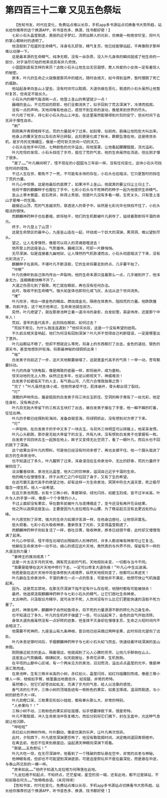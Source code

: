 # 第四百三十二章 又见五色祭坛
        【告知书友，时代在变化，免费站点难以长存，手机app多书源站点切换看书大势所趋，站长给你推荐的这个换源APP，听书音色多、换源、找书都好使！】
       七彩小石头晶莹剔透，美丽的近乎梦幻，流转出醉人的光彩，仿佛是一枚绝世珍宝，将叶凡的掌心都映衬的透明了。
       他汲取到了旺盛的生命精气，浑身毛孔舒张，精气复苏，他已经能够站起，不再像刚才那样难以动弹一下。
       这是最本源的生命精气，纯净无暇，没有一丝杂质，没入叶凡身体的瞬间就成了他生命的一部分，对于油尽灯枯的他来说具有非凡奇效。
       小囡囡到底有怎样的来历？这枚小石头让他生出无穷遐想，惹人怜爱的小女孩一定有着惊人的秘密。
       原本，叶凡的生命之火就像是那风中的蜡光，随时会熄灭，如今得到滋养，暂时摆脱了死亡的威胁。
       他站起身来向圣山上望去，没有时间可以耽搁，大道伤痕在恶化，剔透的小石头虽然让他暂时复苏，但肯定不能长久。
       小石头内的精气每消耗一点，他登上圣山的希望就少一点！
       巍峨的圣山，不见荒奴的踪影，他们全都消失了，似乎回到了荒古深渊下，冷清而孤寂。
       没有一点的声响，天地间唯有他自己，感觉不到生命的波动，像是来到世界的尽头。
       叶凡咬了咬牙，持七彩小石头向山上冲去，在这里虽然能够得到片刻的安宁，但长时间下去无异于慢性自杀。
       “刷”
       刚刚离开青铜棺椁不远，荒的力量就冲了过来，如刮骨、似剜肉，剧痛让他险些大叫出来。
       他身上的覆天宝衣以及石衣早已碎裂，此刻更是化成了粉末，簌簌坠落在地，这是绝世杀机，是岁月的无情碾压，像是一把可斩灭世间一切的天刀。
       小石头在他手中闪烁，七种颜色的光华溢出，将他笼罩，让他看起朦朦胧胧，流光溢彩。
       叶凡吃惊的发现，小石头挡住了岁月，抵住了荒的气息，他的生命虽然在流逝，但比刚才慢了很多。
       “是了……”叶凡瞬间明了，怪不现在的小囡囡与三年前一样，没有任何变化，这块小石头可挡住时间的侵蚀。
       不过人生在世，都免不了一死，不可能有永恒的存在，小石头也在暗淡，它只是暂时的挡住了荒的力量。
       叶凡心中惊惧，这是他最后的底牌了，如果冲不上圣山，他就真的要尘归尘土归土了。
       他将干瘪的麒麟种子也握在了手中，七彩小石头与不死神药的种子一起为他提供生命精气。
       圣山上草木繁盛，岩石奇异，称得上秀丽，但是叶凡没有多看一眼，生死关头，只有登上圣山才是唯一的生路。
       越接近山顶，荒的气息越浓烈，穿透进人的骨子中，纵然是七彩光华也快挡不住了，小石头暗淡的很快。
       而麒麟神药种子也在萎缩，即将枯干，他们的生机都被叶凡剥夺了，延续着那即将干涸的命元。
       终于，叶凡登上了山顶！
       这是生命禁区的最中心，九座圣山连在一起，环绕成一个巨大的深渊，黑洞洞，难以望到尽头。
       望之，让人毛骨悚然，像是可以将人的灵魂吞噬进去！
       他所登上的这座圣山，气势雄伟，巍峨沉浑，可却一片静悄悄。
       无尽深渊，似是连接着九幽地狱，让人悚然的气机弥漫而出，小石头彻底暗淡了下来，没有光彩流出了。
       麒麟种子在哀鸣，不堪叶凡不断汲取，它的生命将要走到终点，几乎要干枯了。
       “咔嚓”
       叶凡仿佛听到自己体内传出一声裂响，他的生命本源只连着那么一点，几乎被剖开了，他浑身无力，连眼睛都快睁不开了。
       大道之伤恶化到了极致，死亡就在眼前，再也没有任何办法。
       此时，吸收不到生命精气，强大如圣体也即将化成飞灰，永远从这个世间消失。
       “噗”
       叶凡咬牙，喷出一缕金色的精血，燃烧成金光，隔绝在体表外，阻挡荒的力量。他跌跌撞撞，向前冲去，这个地方他来过，生命泉池就在前方。
       突然，叶凡绝望了，就在那泉池畔立着一道冷冷的身影，白发如雪，英姿伟岸，还是那个中年人！
       荒奴，昔年的盖代高手，此刻挡在眼前，如何过去？
       “荒奴不常见，为什么我连连遇到？”他仰天长叹，这是一个没有希望的结局。
       不久前古棺天音响起，他们为何没有回到深渊？叶凡并不觉得自己判断错误，一定是哪里出了意外。
       叶凡站都站不稳了，但却不想就这么等死，将身上的东西都打了出去，金色的道经、银色的源天书，甚至他想剖开轮海，将那最神秘的绿铜抓出来！
       “嗡”
       白发男子向前迈了一步，这片天地都要崩塌了，这就是盖代高手的气势！一举一动，苍穹都要抖动。
       叶凡的肉身飞快龟裂，像是精致的瓷器一样，即将崩开，成为齑粉。
       惊天动地的无上人物，纵然过去多年，也足以俯视天下，神威难测！
       白发男子如君临天下的人主，有气吞山河、八荒六合惟我独尊之势！
       “完了！”叶凡虽然圣体小成，但依然承受不住，肌体崩开，骨头都出现了裂纹。
       “叮”
       清脆的声响传出，雄姿挺拔的白发男子将三块古玉抓住，空洞的眸子竟有了一丝光彩，他定住身形，没有再迈步。
       叶凡将无始大帝留下的三枚古玉块打了出去，被白发男子接在了手里，他一瞬不瞬的盯着，怔怔出神。
       叶凡的手都已经探到轮海间，准备自毁苦海，将绿铜抓出，没有想到对方停了下来。
       “叮”
       一声轻响，在白发男子的手中又多了一块古玉，与另外三块明显可以拼接上，他呆呆发愣。
       叶凡心头剧跳，那亦是无始大帝留下的古玉，共有九块，没有想到白发男子也掌握有一枚。
       白发男子将四块古玉一起放在地上，眸子又变得无比空洞了，看了一眼叶凡，而后头也不回的跳下了深渊。
       这个结果出乎叶凡的预料，可是他已经没有时间多想了，再也支撑不住，他一个跟头栽进了前方的生命泉池中。
       也不知道过了多久，叶凡醒转了过来，浑身浸泡在生命泉池中，无比的舒泰，荒的力量终于被挡住了。
       淡淡馨香绕体，泉池无比晶莹，他大口的饮神泉，滋润自己近乎干涸的生命。
       他的精力在慢慢恢复，终于从死亡之门中拉回了身子，又有了生的希望。
       在这可磨灭盖代高手的绝望之地，却有这样一方生命泉池，冥冥中符合大道天意，死之极尽蕴含一缕生机，给人一丝希望。
       在这方泉池周围，长有十三株小树，青碧翠绿，绿光闪烁，如碧玉刻成，皆不过半米高，叶片与人的手掌一样，像是一个个多臂的小人。
       不过上面却没有果实，早在数年前被叶凡与庞博摘走了，至今还没有再开花朵结果。
       他之所以选择这座圣山，主要是因为九龙拉棺在半山腰，为了稳妥起见没有去更远处的山峰。
       叶凡感觉到了异常，强大的生命力如潮汐澎湃一样，在他身边吞吐，让他惊异莫名。
       低头观看，七彩小石头吸收神泉，重新恢复了光彩，又变得晶莹剔透了。
       而麒麟神药种子则如复活了一样，吞吐日菁，吸收神泉，原本已经很干瘪，此时却又慢慢饱满了起来。
       叶凡心中惊讶，怪不得在北域切出残缺的人形神药时，许多人都说唯有神泉可让它复活。
       他躺在生命泉池中一动不动，细心的感应这片天地，竟然真的与外界不同，保留有不一样的大道法则力量！
       “姜神王的推测成真！”
       这是一片太古岁月的天地，拥有荒古前的气机，天地规则未变，一切都与当今不同。
       “我要是能够在这片天地中修行下去，一定可以修复大道伤痕！”叶凡心中生出波澜。
       他若是能在这片天地中将圣体修到大成境界，纵然天地规则变了，他都可以来逆天！
       叶凡躺在生命泉池中，干涸的寿元一点一点的恢复，可是他并不满足，他想尽快让气机强盛起来。
       因为，这是荒古禁地，在那无尽深渊下指不定有什么存在呢，他随时都有可能被抹杀！
       最终，他选择汲取麒麟神药种子与七彩小石头的精气，让它们吞吐生命神泉。
       太古神药，只汲取日月精华，就可永世不死，人世间没有什么比它们更能快速的汲取不死力量了。
       此时，神泉在畔，麒麟种子自然如鱼得水，将不死的力量源源不断的转化为己身生命。
       也不知道过了多久，叶凡的生机终于强盛了一些，可以站起来了，金色的血气开始流转。
       身体大道伤痕虽然没有一点好转的迹象，但圣体不灭身却在慢慢复苏，生命之火短时间内不会暗淡了。
       他需要不死神药，九座圣山有九条神根，昔日他已经采摘过两种圣果，此时将目光望向了远处。
       叶凡休息足够时间后，手握麒麟神药种子与七彩小石头如飞而去，快速绕着环绕深渊的圣山奔跑。
       刚刚接近前方的圣山，隔着很远，他就闻到了沁人心脾的芬芳，让他几乎醉倒在山上。
       这座圣山气势巍峨，磅礴如天，似天庭故址，多奇花异草，生机勃勃。
       在平坦的山巅中心区域，有一个两米见方的泉池，汩汩而流，溢出点点晶莹的光华，像是神液汇聚而成。
       在泉池畔，生有三株半米高的小树，赤红如火，晶莹闪烁，如红玛瑙雕刻而成，像是三尊小矮人一样，枝桠如手臂，根茎露出地面些许，如双腿，非常的奇特。
       虽然矮小，但它们却苍劲如虬龙，充满了岁月的气息，给人以沧桑的感觉。
       香气浓的化不开，三株小树的顶端各结有一枚粉色的果实，如美玉琢成，温润而剔透，与小树的颜色不大一样。
       叶凡目瞪口呆，三枚果实形如小娃娃，都有拳头那么大，非常的特别。
       “人参果吗？！”
       三株小树不动，三枚粉色的果实却在摇摆，似乎想要挣脱下来，很是奇特。
       叶凡不敢耽搁，冲入生命泉池中恢复精力，而后分别将它们摘下，封在玉盒中，光这种气息就让他沉醉。
       “哗啦啦”
       赤红如火的神树作响，叶片翻动，像是优美的乐声，让叶凡再次惊异。
       此时，夕阳西下，叶凡感觉深渊更恐怖了，他没有敢耽搁时间，决定晚间退回青铜棺中。
       在离去前，他忍不住来到悬崖边，运起源天神眼向深渊下观看。
       “那是……五色祭坛！”
       叶凡大吃一惊，在无尽深渊中，他看到了一个残破的祭坛悬在空中，非常的古老与神秘。
       他神眼有成，但却也不可能望到深渊底部，可是这座祭坛并不是在最深处，而是悬在中途，与泰山所见到的一模一样。
       “原来如此……”他终于知道九龙拉棺为何降落在此地。
       “九龙拉棺不知起点，不知终点，茫茫星域，星空的另一端，还有此地，都不过是驿站，不知前路在何方……”他喃喃自语。（未完待续）
       【告知书友，时代在变化，免费站点难以长存，手机app多书源站点切换看书大势所趋，站长给你推荐的这个换源APP，听书音色多、换源、找书都好使！】